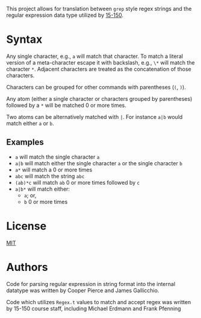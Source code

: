 This project allows for translation between `grep` style regex strings 
and the regular expression data type utilized by 
[15-150](https://cs.cmu.edu/~15150).

# Syntax #

Any single character, e.g., `a` will match that character. To match a
literal version of a meta-character escape it with backslash, e.g., `\*`
will match the character `*`. Adjacent characters are treated as the
concatenation of those characters.

Characters can be grouped for other commands with parentheses (`(`, `)`).

Any atom (either a single character or characters grouped by
parentheses) followed by a `*` will be matched 0 or more times.

Two atoms can be alternatively matched with `|`. For instance `a|b`
would match either `a` or `b`.

## Examples ##

- `a` will match the single character `a`
- `a|b` will match either the single character `a` or the single
character `b`
- `a*` will match a 0 or more times
- `abc` will match the string `abc`
- `(ab)*c` will match `ab` 0 or more times followed by `c`
- `a|b*` will match either: 
    - `a`; or,
    - `b` 0 or more times

# License #

[MIT](LICENSE)

# Authors #

Code for parsing regular expression in string format into the internal
datatype was written by Cooper Pierce and James Gallicchio.

Code which utilizes `Regex.t` values to match and accept regex was
written by 15-150 course staff, including Michael Erdmann and Frank
Pfenning
